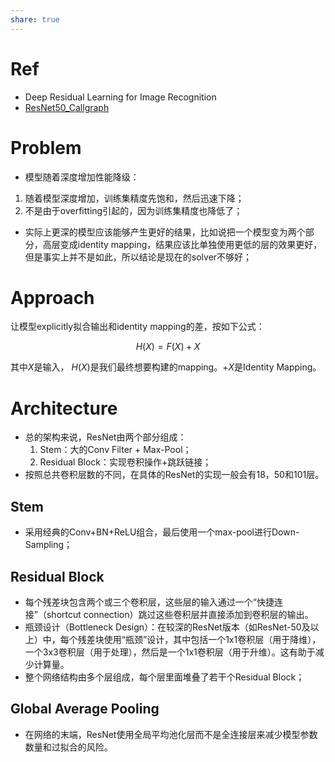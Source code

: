 ```yaml
---
share: true
---
```


# Ref

- Deep Residual Learning for Image Recognition
- [ResNet50_Callgraph](https://1drv.ms/u/s!AoE-r_P7l4j3g4UzBhJaMvPuopq9og?e=YNsjQ2)

# Problem

- 模型随着深度增加性能降级：
1. 随着模型深度增加，训练集精度先饱和，然后迅速下降；
2. 不是由于overfitting引起的，因为训练集精度也降低了；
- 实际上更深的模型应该能够产生更好的结果，比如说把一个模型变为两个部分，高层变成identity mapping，结果应该比单独使用更低的层的效果更好，但是事实上并不是如此，所以结论是现在的solver不够好；

# Approach
让模型explicitly拟合输出和identity mapping的差，按如下公式：

$$
H(X) = F(X) + X
$$

其中$X$是输入， $H(X)$是我们最终想要构建的mapping。$+X$是Identity Mapping。

# Architecture
- 总的架构来说，ResNet由两个部分组成：
	1. Stem：大的Conv Filter + Max-Pool；
	2. Residual Block：实现卷积操作+跳跃链接；
- 按照总共卷积层数的不同，在具体的ResNet的实现一般会有18，50和101层。

## Stem
- 采用经典的Conv+BN+ReLU组合，最后使用一个max-pool进行Down-Sampling；

## Residual Block
- 每个残差块包含两个或三个卷积层，这些层的输入通过一个“快捷连接”（shortcut connection）跳过这些卷积层并直接添加到卷积层的输出。
- 瓶颈设计（Bottleneck Design）：在较深的ResNet版本（如ResNet-50及以上）中，每个残差块使用“瓶颈”设计，其中包括一个1x1卷积层（用于降维），一个3x3卷积层（用于处理），然后是一个1x1卷积层（用于升维）。这有助于减少计算量。
- 整个网络结构由多个层组成，每个层里面堆叠了若干个Residual Block；

## Global Average Pooling

- 在网络的末端，ResNet使用全局平均池化层而不是全连接层来减少模型参数数量和过拟合的风险。


